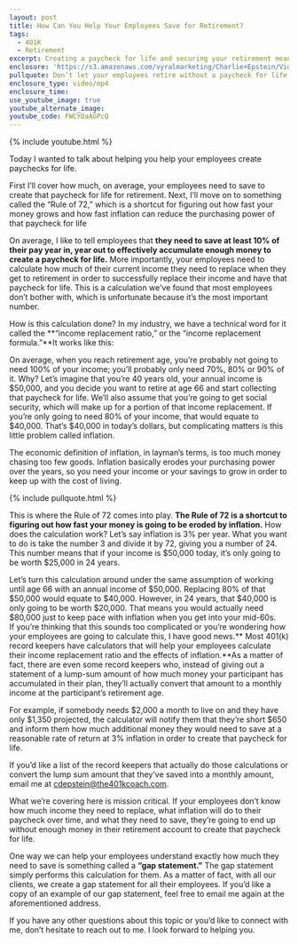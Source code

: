 ```yaml
---
layout: post
title: How Can You Help Your Employees Save for Retirement?
tags:
  - 401K
  - Retirement
excerpt: Creating a paycheck for life and securing your retirement means knowing how to calculate your income replacement ratio and preparing for the effects of inflation.
enclosure: 'https://s3.amazonaws.com/vyralmarketing/Charlie+Epstein/Videos/2017+Videos/How+Can+You+Help+Your+Employees+Save+for+Retirement%253F+-+The+401K+Coach.mp4'
pullquote: Don’t let your employees retire without a paycheck for life.
enclosure_type: video/mp4
enclosure_time:
use_youtube_image: true
youtube_alternate_image:
youtube_code: FWCYOaAGPcQ
---
```



{% include youtube.html %}

Today I wanted to talk about helping you help your employees create paychecks for life.&nbsp;

First I’ll cover how much, on average, your employees need to save to create that paycheck for life for retirement. Next, I’ll move on to something called the “Rule of 72,” which is a shortcut for figuring out how fast your money grows and how fast inflation can reduce the purchasing power of that paycheck for life

On average, I like to tell employees that **they need to save at least 10% of their pay year in, year out to effectively accumulate enough money to create a paycheck for life.** More importantly, your employees need to calculate how much of their current income they need to replace when they get to retirement in order to successfully replace their income and have that paycheck for life. This is a calculation we’ve found that most employees don’t bother with, which is unfortunate because it’s the most important number.&nbsp;

How is this calculation done? In my industry, we have a technical word for it called the **“income replacement ratio,” or the “income replacement formula.”**It works like this:

On average, when you reach retirement age, you’re probably not going to need 100% of your income; you’ll probably only need 70%, 80% or 90% of it. Why? Let’s imagine that you’re 40 years old, your annual income is $50,000, and you decide you want to retire at age 66 and start collecting that paycheck for life. We’ll also assume that you’re going to get social security, which will make up for a portion of that income replacement. If you’re only going to need 80% of your income, that would equate to $40,000. That’s $40,000 in today’s dollars, but complicating matters is this little problem called inflation.&nbsp;

The economic definition of inflation, in layman’s terms, is too much money chasing too few goods. Inflation basically erodes your purchasing power over the years, so you need your income or your savings to grow in order to keep up with the cost of living.

{% include pullquote.html %}

This is where the Rule of 72 comes into play. **The Rule of 72 is a shortcut to figuring out how fast your money is going to be eroded by inflation.** How does the calculation work? Let’s say inflation is 3% per year. What you want to do is take the number 3 and divide it by 72, giving you a number of 24. This number means that if your income is $50,000 today, it’s only going to be worth $25,000 in 24 years.&nbsp;

Let’s turn this calculation around under the same assumption of working until age 66 with an annual income of $50,000. Replacing 80% of that $50,000 would equate to $40,000. However, in 24 years, that $40,000 is only going to be worth $20,000. That means you would actually need $80,000 just to keep pace with inflation when you get into your mid-60s.&nbsp;
<br>If you’re thinking that this sounds too complicated or you’re wondering how your employees are going to calculate this, I have good news.** Most 401(k) record keepers have calculators that will help your employees calculate their income replacement ratio and the effects of inflation.**As a matter of fact, there are even some record keepers who, instead of giving out a statement of a lump-sum amount of how much money your participant has accumulated in their plan, they’ll actually convert that amount to a monthly income at the participant’s retirement age.&nbsp;

For example, if somebody needs $2,000 a month to live on and they have only $1,350 projected, the calculator will notify them that they’re short $650 and inform them how much additional money they would need to save at a reasonable rate of return at 3% inflation in order to create that paycheck for life.&nbsp;

If you’d like a list of the record keepers that actually do those calculations or convert the lump sum amount that they’ve saved into a monthly amount, email me at [cdepstein@the401kcoach.com](javascript:void(location.href='mailto:'+String.fromCharCode(99,100,101,112,115,116,101,105,110,64,116,104,101,52,48,49,107,99,111,97,99,104,46,99,111,109))).

What we’re covering here is mission critical. If your employees don’t know how much income they need to replace, what inflation will do to their paycheck over time, and what they need to save, they’re going to end up without enough money in their retirement account to create that paycheck for life.&nbsp;

One way we can help your employees understand exactly how much they need to save is something called a **“gap statement.”** The gap statement simply performs this calculation for them. As a matter of fact, with all our clients, we create a gap statement for all their employees. If you’d like a copy of an example of our gap statement, feel free to email me again at the aforementioned address.&nbsp;

If you have any other questions about this topic or you’d like to connect with me, don’t hesitate to reach out to me. I look forward to helping you.&nbsp;